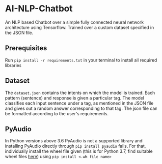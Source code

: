# AI-NLP-Chatbot

An NLP based Chatbot over a simple fully connected neural network architecture using Tensorflow. Trained over a custom dataset specified in the JSON file.

## Prerequisites

Run `pip install -r requirements.txt` in your terminal to install all required libraries

## Dataset

The `dataset.json` contains the intents on which the model is trained. Each pattern (sentence) and response is given a particular tag. The model classifies each input sentence under a tag, as mentioned in the JSON file and gives out a random answer corresponding to that tag. The json file can be formatted according to the user's requirements.

## PyAudio

In Python versions above 3.6 PyAudio is not a supported library and installing PyAudio directly through `pip install pyaudio` fails. For that, individually install the wheel file given (this is for Python 3.7, find suitable wheel files [here](https://www.lfd.uci.edu/~gohlke/pythonlibs/#pyaudio)) using `pip install <.wh file name>`
